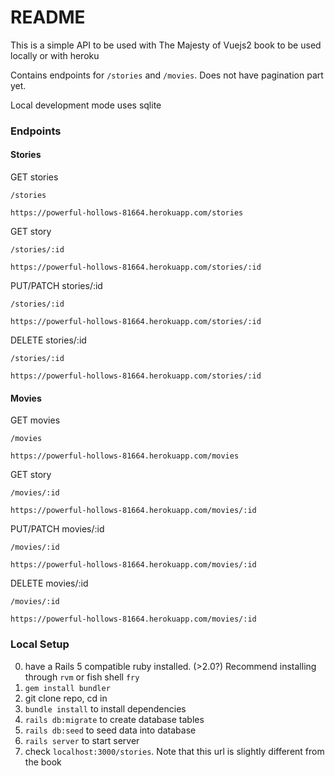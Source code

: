# README

This is a simple API to be used with The Majesty of Vuejs2 book to be used locally or with heroku

Contains endpoints for `/stories` and `/movies`. Does not have pagination part yet.

Local development mode uses sqlite

### Endpoints

#### Stories

GET stories

`/stories`

`https://powerful-hollows-81664.herokuapp.com/stories`

GET story

`/stories/:id`

`https://powerful-hollows-81664.herokuapp.com/stories/:id`

PUT/PATCH stories/:id

`/stories/:id`

`https://powerful-hollows-81664.herokuapp.com/stories/:id`

DELETE stories/:id

`/stories/:id`

`https://powerful-hollows-81664.herokuapp.com/stories/:id`

#### Movies

GET movies

`/movies`

`https://powerful-hollows-81664.herokuapp.com/movies`

GET story

`/movies/:id`

`https://powerful-hollows-81664.herokuapp.com/movies/:id`

PUT/PATCH movies/:id

`/movies/:id`

`https://powerful-hollows-81664.herokuapp.com/movies/:id`

DELETE movies/:id

`/movies/:id`

`https://powerful-hollows-81664.herokuapp.com/movies/:id`

### Local Setup

0. have a Rails 5 compatible ruby installed. (>2.0?) Recommend installing through `rvm` or fish shell `fry`
1. `gem install bundler`
2. git clone repo, cd in
3. `bundle install` to install dependencies
4. `rails db:migrate` to create database tables
5. `rails db:seed` to seed data into database
6. `rails server` to start server
7. check `localhost:3000/stories`. Note that this url is slightly different from the book

